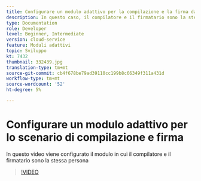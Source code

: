 ```yaml
---
title: Configurare un modulo adattivo per la compilazione e la firma da parte dell’utente
description: In questo caso, il compilatore e il firmatario sono la stessa persona.
type: Documentation
role: Developer
level: Beginner, Intermediate
version: cloud-service
feature: Moduli adattivi
topic: Sviluppo
kt: 7432
thumbnail: 332439.jpg
translation-type: tm+mt
source-git-commit: cb4f678be79ad39110cc199b8c66349f311a431d
workflow-type: tm+mt
source-wordcount: '52'
ht-degree: 5%

---
```


# Configurare un modulo adattivo per lo scenario di compilazione e firma


In questo video viene configurato il modulo in cui il compilatore e il firmatario sono la stessa persona

>[!VIDEO](https://video.tv.adobe.com/v/332439/?quality=9&learn=on)


